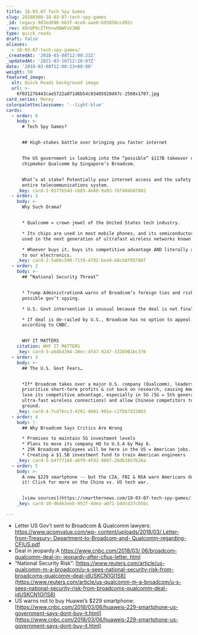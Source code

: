 ```yaml
---
title: 18.03.07 Tech Spy Games
slug: 20180308-18-03-07-tech-spy-games
_id: legacy-9d3ed696-bb3f-4ce6-aae0-b93858ccd92c
_rev: XOnQP8cIThhnw9BWFxV3WD
type: quick_reads
draft: false
aliases:
  - 18-03-07-tech-spy-games/
_createdAt: '2018-03-08T12:00:23Z'
_updatedAt: '2021-03-16T12:28:07Z'
date: '2018-03-08T12:00:23+00:00'
weight: 50
featured_image:
  alt: Quick Reads background image
  url: >-
    6f031276443cae5722a071d6b54c03405928d47c-2560x1707.jpg
card_series: Money
colorpaletteclassname: '--light-blue'
cards:
  - order: 0
    body: >-
      # Tech Spy Games?


      ## High-stakes battle over bringing you faster internet


      The US government is looking into the “possible” $117B takeover of US
      chipmaker Qualcomm by Singapore’s Broadcom.


      What’s at stake? Potentially your internet access and the safety of our
      entire telecommunications system.
    _key: card-1-057fb54d-c685-4e08-9a93-76f404b07082
  - order: 1
    body: >-
      Why Such Drama?


      * Qualcomm = crown jewel of the United States tech industry.

      * Its chips are used in most mobile phones, and its semiconductors will be
      used in the next generation of ultrafast wireless networks known as 5G.

      * Whoever buys it, buys its competitive advantage AND literally a way “in”
      to our electronics.
    _key: card-2-5a66c590-71f8-4792-bea9-b8cb8f05709f
  - order: 2
    body: >-
      ## “National Security Threat”


      * Trump AdministrationA warns of Broadcom’s foreign ties and risks of
      possible gov’t spying.

      * U.S. Govt intervention is unusual because the deal is not finalized.

      * If deal is de-railed by U.S., Broadcom has no option to appeal,
      according to CNBC.


      WHY IT MATTERS
    citation: WHY IT MATTERS
    _key: card-3-a6db4394-20ec-4fd7-9247-3326981bc376
  - order: 3
    body: >-
      ## The U.S. Govt Fears…


      *If* Broadcom takes over a major U.S. company (Qualcomm), leadership will
      prioritize short-term profits & cut back on research, causing America to
      lose its competitive advantage, especially in 5G (5G = 5th generation
      ultra-fast wireless connections) and allow Chinese competitors to gain
      ground.
    _key: card-4-7cd76cc3-4261-4601-901e-c2fbb7d23883
  - order: 4
    body: |-
      ## Why Broadcom Says Critics Are Wrong

      * Promises to maintain 5G investment levels
      * Plans to move its company HQ to U.S.A by May 6.
      * 25K Broadcom employees will be here in the US = American jobs.
      * Creating a $1.5B investment fund to train American engineers
    _key: card-5-b4ff7168-abf0-4fd2-8807-26db1857b26a
  - order: 5
    body: >-
      A new $229 smartphone -- but the CIA, FBI & NSA warn Americans don't buy
      it! Click for more on the China vs. US tech war.


      [view sources](https://smarthernews.com/18-03-07-tech-spy-games/)
    _key: card-10-d6463eeb-951f-4dea-a071-b4dcd37cb5bc

---
```

* Letter US Gov’t sent to Broadcom & Qualcomm lawyers: [https://www.qcomvalue.com/wp- content/uploads/2018/03/ Letter-from-Treasury- Department-to-Broadcom-and- Qualcomm-regarding-CFIUS.pdf](https://www.qcomvalue.com/wp-)
* Deal in jeopardy:A [https://www.cnbc.com/2018/03/ 06/broadcom-qualcomm-deal-in- jeopardy-after-cfius-letter. html](https://www.cnbc.com/2018/03/)
* “National Security Risk”: [https://www.reuters.com/article/us-qualcomm-m-a-broadcom/u-s-sees-national-security-risk-from-broadcoms-qualcomm-deal-idUSKCN1GI1S8](https://www.reuters.com/article/us-qualcomm-m-a-broadcom/u-s-sees-national-security-risk-from-broadcoms-qualcomm-deal-idUSKCN1GI1S8)
* US warns not to buy Huawei’s $229 smartphone: [https://www.cnbc.com/2018/03/06/huaweis-229-smartphone-us-government-says-dont-buy-it.html](https://www.cnbc.com/2018/03/06/huaweis-229-smartphone-us-government-says-dont-buy-it.html)